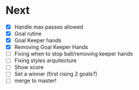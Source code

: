 # Next

- [x] Handle max passes allowed
- [x] Goal rutine
- [x] Goal Keeper hands
- [x] Removing Goal Keeper Hands
- [ ] Fixing when to stop ball/removing keeper hands
- [ ] Fixing styles arquitecture
- [ ] Show score
- [ ] Set a winner (first rising 2 goals?)
- [ ] merge to master!

